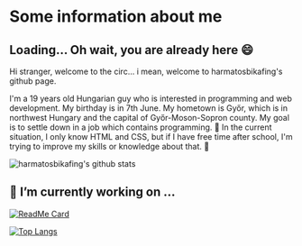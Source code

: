 # Some information about me
## Loading... Oh wait, you are already here :smile:

Hi stranger, welcome to the circ... i mean, welcome to harmatosbikafing's github page.

I'm a 19 years old Hungarian guy who is interested in programming and web development. My birthday is in 7th June.
My hometown is Győr, which is in northwest Hungary and the capital of Győr-Moson-Sopron county.
My goal is to settle down in a job which contains programming. 🤔
In the current situation, I only know HTML and CSS, but if I have free time after school, I'm trying to improve my skills or knowledge about that. :angel:

![harmatosbikafing's github stats](https://github-readme-stats.vercel.app/api?username=harmatosbikafing&show_icons=true&theme=radical)

## 🔭 I’m currently working on ...
[![ReadMe Card](https://github-readme-stats.vercel.app/api/pin/?username=harmatosbikafing&repo=webpage&show_owner&theme=dracula)](https://github.com/harmatosbikafing/webpage)

[![Top Langs](https://github-readme-stats.vercel.app/api/top-langs/?username=harmatosbikafing&layout=compact&theme=dracula)](https://github.com/harmatosbikafing/webpage)
